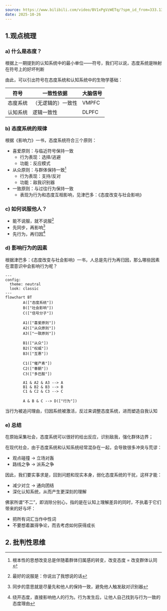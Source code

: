 ```yaml
---
source: https://www.bilibili.com/video/BV1xPgVzWETq/?spm_id_from=333.1387.favlist.content.click&vd_source=bfb2e50dad8e670124c382656b85473e
date: 2025-10-26
---
```


## 1.观点梳理

### a) 什么是态度？

根据上一期提到的认知系统中的最小单位——符号，我们可以说，态度系统是映射在符号上的好坏判断

由此，可以引出符号在态度系统和认知系统中的生物学基础：

| 符号     | 一致性依据         | 大脑信号 |
| -------- | ------------------ | -------- |
| 态度系统 | （无逻辑的）一致性 | VMPFC    |
| 认知系统 | 逻辑一致性         | DLPFC    |

### b) 态度系统的规律

根据《影响力》一书，态度系统符合三个原则：

- 喜爱原则：与临近符号保持一致
  - 行为表现：选择/逃避
  - 功能：反应模式
- 从众原则：与群体保持一致[^1]
  - 行为表现：支持/反对
  - 功能：敌我识别器
- 一致原则：与过往行为保持一致
  - 表现为行为和态度互相影响，见津巴多：《态度改变与社会影响》

[^1]: 根本性的思想改变总是伴随着群体归属感的转变，改变态度 = 改变群体认同

### c) 如何说服他人？

- 能不说服，就不说服[^2]
- 先同步，再影响[^3]
- 先行为，再归因[^4]

[^2]: 最好的说服是：你说出了我想说的话
[^3]: 同步的意思就是尽量先和他人的保持一致，避免他人触发敌对识别器
[^4]: 绕开态度，直接影响他人的行为。行为发生后，让他人自己找到与行为一致的态度理由

### d) 影响行为的因素

根据津巴多：《态度改变与社会影响》一书，人总是先行为再归因，那么哪些因素在潜意识中会影响行为呢？

```mermaid
---
config:
  theme: neutral
  look: classic
---
flowchart BT
        A(["态度系统"])
        B(["社会影响"])
        C(["信号分子"])

        A1(["喜爱原则"])
        A2(["从众原则"])
        A3(["一致原则"])

        B1(["从众"])
        B2(["权威"])
        B3(["互惠"])

        C1(["催产素"])
        C2(["睾酮"])
        C3(["多巴胺"])

        A1 & A2 & A3 --> A 
        B1 & B2 & B3 --> B 
        C1 & C2 & C3 --> C

        A & B & C --> D(["行为"])
```

当行为被追问理由，归因系统被激活，反过来调整态度系统，进而塑造自我认知

### e) 总结

在原始采集社会，态度系统可以很好的给出反应，识别敌我，强化群体边界；

在现代社会，由于态度系统和认知系统经常混杂在一起，会导致很多冲突与荒谬：

- 观点碰撞 → 立场对轰
- 路线之争 → 派系之争

因此，我们要实事求是，回到问题和现实本身，弱化态度系统的干扰，这样才能：

- 减少对立 → 通向团结
- 深化认知系统，从而产生更深刻的理解

佛家所谓“不二”，即消除分别心，指的是在认知上理解差异的同时，不执着于它们带来的好与坏：

- 把所有词汇当作中性词
- 不要想着赢得争论，而去考虑如何获得成长

## 2. 批判性思维

